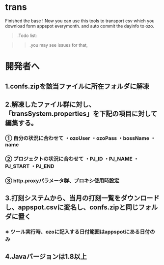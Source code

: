 # trans

Finished the base ! Now you can use this tools to transport csv which you download form appspot everymonth.
and auto commit the dayinfo to ozo.


> .Todo list:

>> .you may see issues for that,


# 開発者へ 
 
## 1.confs.zipを該当ファイルに所在フォルダに解凍 
 
## 2.解凍したファイル群に対し、「transSystem.properties」を下記の項目に対して編集する。
 
###  ① 自分の状況に合わせて ・ozoUser ・ozoPass ・bossName ・name 
  
### ② プロジェクトの状況に合わせて ・PJ_ID ・PJ_NAME ・PJ_START ・PJ_END 
  
###  ③ http.proxyパラメータ群、プロキシ使用時設定 
  
## 3.打刻システムから、当月の打刻一覧をダウンロードし、appspot.csvに変名し、confs.zipと同じフォルダに置く 
 
###  ※ ツール実行時、ozoに記入する日付範囲はappspotにある日付のみ 
  
## 4.Javaバージョンは1.8以上

